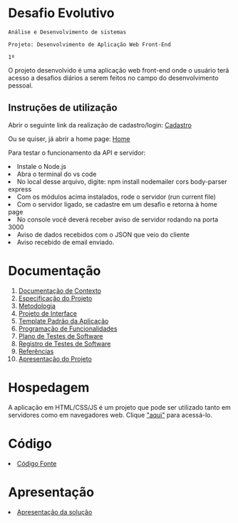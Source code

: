 # Desafio Evolutivo

`Análise e Desenvolvimento de sistemas`

`Projeto: Desenvolvimento de Aplicação Web Front-End`

`1º`

O projeto desenvolvido é uma aplicação web front-end onde o usuário terá acesso a desafios diários a serem feitos no campo do desenvolvimento pessoal. 

## Instruções de utilização

Abrir o seguinte link da realização de cadastro/login: <a href = "https://icei-puc-minas-pmv-ads.github.io/pmv-ads-2024-e1-proj-web-t15-desafio-evolutivo/index.html"> Cadastro </a>

Ou se quiser, já abrir a home page: <a href = "https://icei-puc-minas-pmv-ads.github.io/pmv-ads-2024-e1-proj-web-t15-desafio-evolutivo/homepage.html"> Home </a>

Para testar o funcionamento da API e servidor:

<li>Instale o Node.js</li>
<li>Abra o terminal do vs code</li>
<li>No local desse arquivo, digite: npm install nodemailer cors body-parser express</li>
<li>Com os módulos acima instalados, rode o servidor (run current file)</li>
<li>Com o servidor ligado, se cadastre em um desafio e retorna à home page</li>
<li>No console você deverá receber aviso de servidor rodando na porta 3000</li>
<li>Aviso de dados recebidos com o JSON que veio do cliente</li>
<li>Aviso recebido de email enviado.</li>

# Documentação

<ol>
<li><a href="docs/01-Documentação de Contexto.md"> Documentação de Contexto</a></li>
<li><a href="docs/02-Especificação do Projeto.md"> Especificação do Projeto</a></li>
<li><a href="docs/03-Metodologia.md"> Metodologia</a></li>
<li><a href="docs/04-Projeto de Interface.md"> Projeto de Interface</a></li>
<li><a href="docs/05-Template Padrão da Aplicação.md"> Template Padrão da Aplicação</a></li>
<li><a href="docs/06-Programação de Funcionalidades.md"> Programação de Funcionalidades</a></li>
<li><a href="docs/07-Plano de Testes de Software.md"> Plano de Testes de Software</a></li>
<li><a href="docs/08-Registro de Testes de Software.md"> Registro de Testes de Software</a></li>
<li><a href="docs/09-Referências.md"> Referências</a></li>
<li><a href="presentation/10-Apresentação do Projeto.md"> Apresentação do Projeto</a></li>
</ol>

# Hospedagem
A aplicação em HTML/CSS/JS é um projeto que pode ser utilizado tanto em servidores como em navegadores web. Clique <a href= https://icei-puc-minas-pmv-ads.github.io/pmv-ads-2024-e1-proj-web-t15-desafio-evolutivo/>"aqui"</a> para acessá-lo.
# Código

<li><a href="/código-fonte"> Código Fonte</a></li>

# Apresentação

<li><a href="presentation/README.md"> Apresentação da solução</a></li>
